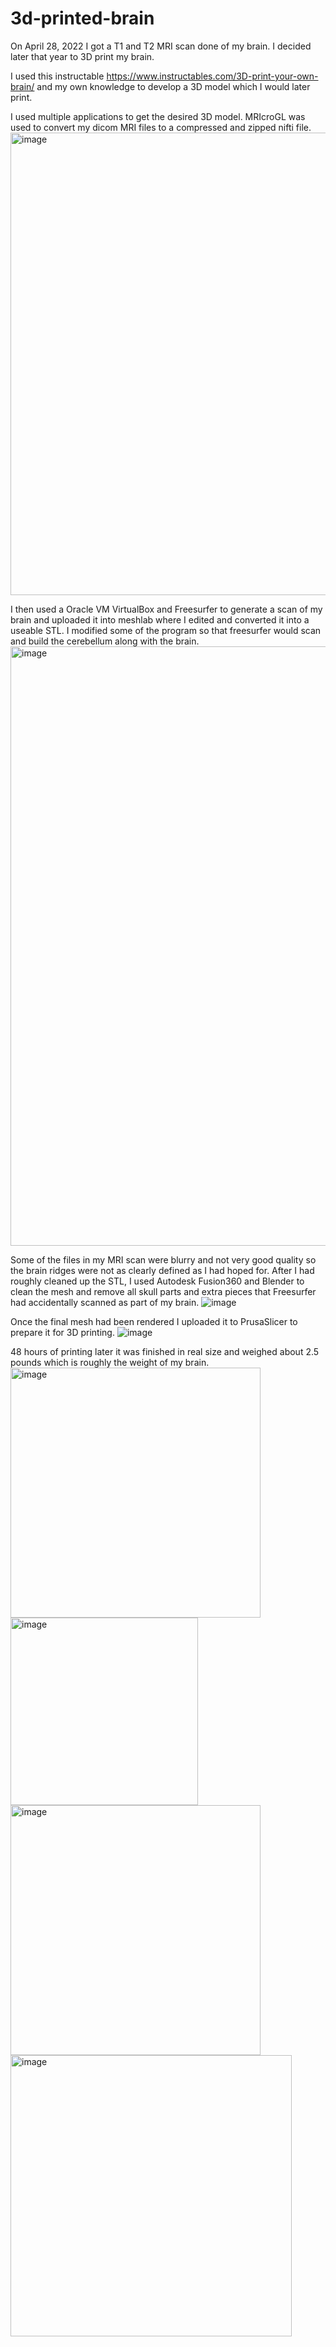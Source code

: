 # 3d-printed-brain
On April 28, 2022 I got a T1 and T2 MRI scan done of my brain. I decided later that year to 3D print my brain. 

I used this instructable https://www.instructables.com/3D-print-your-own-brain/ and my own knowledge to develop a 3D model which I would later print. 

I used multiple applications to get the desired 3D model. MRIcroGL was used to convert my dicom MRI files to a compressed and zipped nifti file. 
<img width="740" alt="image" src="https://user-images.githubusercontent.com/69320369/212181672-6b4d1391-097f-47ad-a1f3-37ceb03557d9.png">

I then used a Oracle VM VirtualBox and Freesurfer to generate a scan of my brain and uploaded it into meshlab where I edited and converted it into a useable STL. I modified some of the program so that freesurfer would scan and build the cerebellum along with the brain.
<img width="959" alt="image" src="https://user-images.githubusercontent.com/69320369/212182040-7b66059f-6e5d-4ca5-93af-ef3f1c3fcb18.png">

Some of the files in my MRI scan were blurry and not very good quality so the brain ridges were not as clearly defined as I had hoped for. After I had roughly cleaned up the STL, I used Autodesk Fusion360 and Blender to clean the mesh and remove all skull parts and extra pieces that Freesurfer had accidentally scanned as part of my brain. 
![image](https://user-images.githubusercontent.com/69320369/212183036-8111c188-522b-4b99-8493-cff9ecb54623.png)

Once the final mesh had been rendered I uploaded it to PrusaSlicer to prepare it for 3D printing.
![image](https://user-images.githubusercontent.com/69320369/212183233-7118bfe2-c5d6-45cd-9b8c-0d0a9d5a5609.png)

48 hours of printing later it was finished in real size and weighed about 2.5 pounds which is roughly the weight of my brain. 
<img width="400" alt="image" src="https://user-images.githubusercontent.com/69320369/212183849-341a9210-0b84-41c3-9ae9-6484d2441e1f.jpg">
<img width="300" alt="image" src="https://user-images.githubusercontent.com/69320369/212183856-ca35c59b-8d99-4146-aade-842c8ad7eb1a.jpg">
<img width="400" alt="image" src="https://user-images.githubusercontent.com/69320369/212183864-4cbb252b-611e-4cf8-bd7b-0f596820228b.jpg">
<img width="450" alt="image" src="https://user-images.githubusercontent.com/69320369/212183871-12270e6d-1d24-4ab0-8b89-4243d8cfc4ca.jpg">
